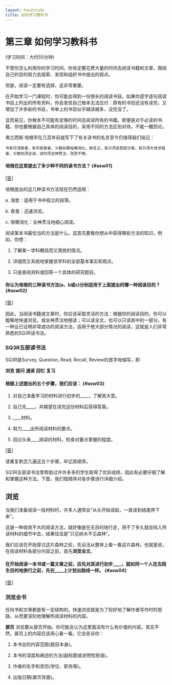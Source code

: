 ```yaml
---
layout: how2study
title: 如何学习教科书
---
```


# 第三章 如何学习教科书

(学习时间：大约55分钟)

不管你怎么利用你的学习时间，你肯定要花费大量的时间去阅读书籍和文章，围绕自己的目的努力去探索、发现和组织书中提出的观点。

但是，阅读一定要有选择，这非常重要。

在开始学习一门课程时，你可能会得到一份很长的阅读书目。如果你逐字逐句阅读书目上列出的所有资料，你会发现自己根本无法应付：原有的书目还没有读完，又增加了许多新的书目，书单上的书目似乎越读越多，没完没了。

显而易见，你根本不可能有足够的时间去阅读所有的书籍。即便是对于必读的书籍，你也要根据自己具体的阅读目的，采用不同的方法区别对待，不能一概而论。

弗兰西斯·培根早在几百年前就写下了有关读书的名言至今仍值得我们铭记：

    书有可浅尝者，有可吞食者，少数则需咀嚼消化。换言之，有只须读其部分者，有只须大体涉猎者，少数则须全读，读时须全神贯注，孜孜不倦。

#### 培根在这里提出了多少种不同的读书方法？  {#asw01}

[[答][asw01]]

培根提出的这几种读书方法现在仍然适用：

a. 浅尝：适用于书中孤立的段落。

b. 吞食：迅速浏览。

c. 咀嚼消化：全神贯注地细心阅读。

阅读某本书最恰当的方法是什么，这首先要看你想从中获得哪些方法的知识。例如，你想：

1. 了解某一学科概括而又笼统的情况。

2. 详细而又系统地掌握该学科的全部基本事实和观点。

3. 只是查阅资料或回答一个具体的研究题目。

#### 你认为培根的三种读书方法(a、b或c)分别适用于上面提出的哪一种阅读目的？  {#asw02}

[[答][asw02]]

因此，当阅读书籍或文章时，你应该采取灵活的方法：根据你的阅读目的，你可以粗略地快速浏览，或全神贯注地细读；可以读全文，也可以只读其中的一部分。有一种业已证明非常成功的阅读方法，适用于绝大部分情况的阅读，这就是人们非常熟悉的SQ3R读书法。

### SQ3R五部读书法

SQ3R是Survey, Question, Read, Recall, Review的首字母缩写，即

**浏览**  **提问**  **通读**  **回忆**  **复习**

#### 根据上述提出的五个步骤，我们应该： {#asw03}

1. 对自己准备学习的材料进行初步的____，了解其大意。

2. 自己先____，并期望在读完这份材料后获得答案。

3. ____材料。

4. 努力____出所阅读材料的要点。

5. 回过头来____阅读的材料，检查对要点掌握的程度。

[[答][asw03]]

请重复默念几遍这五个步骤，牢记其顺序。

SQ3R五部读书法曾帮助过许许多多的学生取得了优异成绩，因此有必要仔细了解和掌握这种方法。下面，我们按顺序对各步骤进行详细介绍。

## 浏览

当我们准备阅读一段材料时，许多人通常会“从头开始读起，一直读到结尾停下来”。

这是一种收效不大的阅读方法，就好像是在无目的地行走，用不了多久就会陷入所读材料的细节中去，结果往往是”只见树木不见森林”。

我们应该在开始穿过这片森林之前，先设法从整体上看一看这片森林。也就是说，在阅读材料各部分内容之前，首先**浏览全文**。

#### 在开始阅读一本书或一篇文章之前，应先对其进行初步____，就如同一个人在去陌生目的地旅行之前，先在____上计划出路线一样。 {#asw04}

[[答][asw04]]

### 浏览全书

任何书和文章都是有一定结构的。快速浏览就是为了较好地了解作者写作时的思路，从而更深刻地理解所阅读材料的内容。

**扉页** 浏览要从扉页开始。你可能会认为这里面没有什么有价值的内容。其实不然，扉页上的内容应该用心看一看。它会告诉你：

1. 本书总的内容范围(题目本身)。

2. 本书的深度和阐述的方法(副标题或说明性短语)。

3. 作者的名字和资历(学位、职务等)。

4. 出版日期(扉页背面)。



[asw01]: how2study_3_01.html '3种'

[asw02]: how2study_3_02.html 'b适用于目的1，c适用于目的2，a适用于目的3'

[asw03]: how2study_3_03.html '1 浏览 2 提问 3 通读 4 回忆 5 复习'

[asw04]: how2study_3_04.html '浏览  地图'
